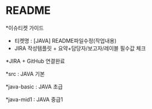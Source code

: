 # README 

*이슈티켓 가이드
- 티켓명 : [JAVA] README파일수정(작업내용)
- JIRA 작성템플릿 + 요약+담당자/보고자/레이블 필수값 체크

*JIRA + GitHub 연결완료

*src : JAVA 기본

*java-basic : JAVA 초급

*java-mid1 : JAVA 중급1